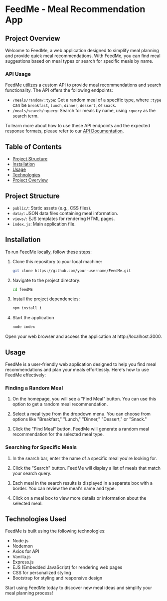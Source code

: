 # FeedMe - Meal Recommendation App

## Project Overview
 
Welcome to FeedMe, a web application designed to simplify meal planning and provide quick meal recommendations. With FeedMe, you can find meal suggestions based on meal types or search for specific meals by name.

### API Usage

FeedMe utilizes a custom API to provide meal recommendations and search functionality. The API offers the following endpoints: 

- `/meals/random/:type`: Get a random meal of a specific type, where `:type` can be `breakfast`, `lunch`, `dinner`, `dessert`, or `snack`.
- `/meals/search/:query`: Search for meals by name, using `:query` as the search term.

To learn more about how to use these API endpoints and the expected response formats, please refer to our [API Documentation](./documentation.md).

## Table of Contents

- [Project Structure](#project-structure)
- [Installation](#installation)
- [Usage](#usage)
- [Technologies](#technologies-used)
- [Project Overview](#project-overview)

## Project Structure

- `public/`: Static assets (e.g., CSS files).
- `data/`: JSON data files containing meal information.
- `views/`: EJS templates for rendering HTML pages.
- `index.js`: Main application file.

## Installation

To run FeedMe locally, follow these steps:

1. Clone this repository to your local machine:

    ```bash
    git clone https://github.com/your-username/FeedMe.git

2. Navigate to the project directory:

    ```bash
    cd feedME

 3. Install the project dependencies:
    ```bash
    npm install i

4. Start the application
    ```bash
    node index

Open your web browser and access the application at http://localhost:3000.


## Usage

FeedMe is a user-friendly web application designed to help you find meal recommendations and plan your meals effortlessly. Here's how to use FeedMe effectively:

### Finding a Random Meal

1. On the homepage, you will see a "Find Meal" button. You can use this option to get a random meal recommendation.

2. Select a meal type from the dropdown menu. You can choose from options like "Breakfast," "Lunch," "Dinner," "Dessert," or "Snack."

3. Click the "Find Meal" button. FeedMe will generate a random meal recommendation for the selected meal type.

### Searching for Specific Meals

1. In the search bar, enter the name of a specific meal you're looking for.

2. Click the "Search" button. FeedMe will display a list of meals that match your search query.

3. Each meal in the search results is displayed in a separate box with a border. You can review the meal's name and type.

4. Click on a meal box to view more details or information about the selected meal.

## Technologies Used

FeedMe is built using the following technologies:

- Node.js
- Nodemon
- Axios for API
- Vanilla.js
- Express.js
- EJS (Embedded JavaScript) for rendering web pages
- CSS for personalized styling
- Bootstrap for styling and responsive design

Start using FeedMe today to discover new meal ideas and simplify your meal planning process!



